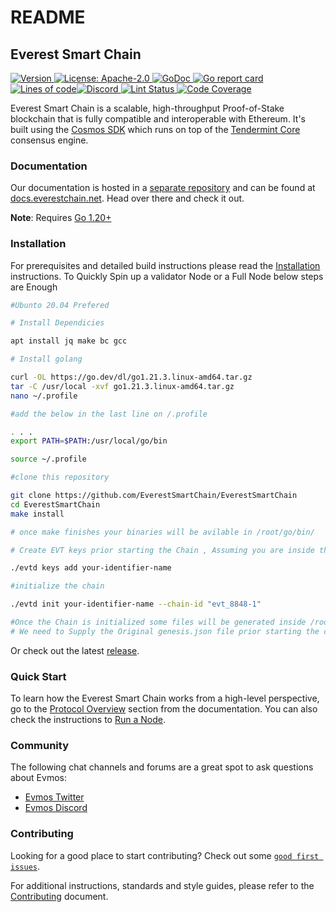 # README

## Everest Smart Chain

[![Version](https://img.shields.io/github/tag/tharsis/evmos.svg) ](https://github.com/EverestSmartChain/EverestSmartChain/releases)[![License: Apache-2.0](https://img.shields.io/github/license/tharsis/evmos.svg) ](https://github.com/evmos/evmos/blob/main/LICENSE)[![GoDoc](https://godoc.org/github.com/evmos/evmos?status.svg) ](https://pkg.go.dev/github.com/evmos/evmos)[![Go report card](https://goreportcard.com/badge/github.com/evmos/evmos) ](https://goreportcard.com/report/github.com/evmos/evmos)[![Lines of code](https://img.shields.io/tokei/lines/github/tharsis/evmos)](https://bestpractices.coreinfrastructure.org/projects/5018)[![Discord](https://img.shields.io/discord/809048090249134080.svg) ](https://discord.gg/pDv6sERWFF)[![Lint Status](https://github.com/evmos/evmos/actions/workflows/lint.yml/badge.svg?branch=main) ](https://github.com/evmos/evmos/actions?query=branch%3Amain+workflow%3ALint)[![Code Coverage](https://codecov.io/gh/evmos/evmos/branch/main/graph/badge.svg)](https://codecov.io/gh/evmos/evmos)

Everest Smart Chain is a scalable, high-throughput Proof-of-Stake blockchain that is fully compatible and interoperable with Ethereum. It's built using the [Cosmos SDK](https://github.com/cosmos/cosmos-sdk/) which runs on top of the [Tendermint Core](https://github.com/tendermint/tendermint) consensus engine.

### Documentation

Our documentation is hosted in a [separate repository](https://github.com/EverestSmartChain/docs) and can be found at [docs.everestchain.net](https://docs.everestchain.net). Head over there and check it out.

**Note**: Requires [Go 1.20+](https://golang.org/dl/)

### Installation

For prerequisites and detailed build instructions please read the [Installation](https://docs.evmos.org/protocol/evmos-cli) instructions. To Quickly Spin up a validator Node or a Full Node below steps are Enough&#x20;

```bash
#Ubunto 20.04 Prefered 

# Install Dependicies 

apt install jq make bc gcc

# Install golang 

curl -OL https://go.dev/dl/go1.21.3.linux-amd64.tar.gz
tar -C /usr/local -xvf go1.21.3.linux-amd64.tar.gz
nano ~/.profile

#add the below in the last line on /.profile

. . .
export PATH=$PATH:/usr/local/go/bin

source ~/.profile

#clone this repository 

git clone https://github.com/EverestSmartChain/EverestSmartChain
cd EverestSmartChain
make install

# once make finishes your binaries will be avilable in /root/go/bin/

# Create EVT keys prior starting the Chain , Assuming you are inside the Directlry where binary is i.e /root/go/bin/  (replace your-identifier-name with any name you like)

./evtd keys add your-identifier-name  

#initialize the chain 

./evtd init your-identifier-name --chain-id "evt_8848-1"

#Once the Chain is initialized some files will be generated inside /root/.evtd/config/
# We need to Supply the Original genesis.json file prior starting the chain


```

Or check out the latest [release](https://github.com/evmos/evmos/releases).

### Quick Start

To learn how the Everest Smart Chain works from a high-level perspective, go to the [Protocol Overview](https://docs.evmos.org/protocol) section from the documentation. You can also check the instructions to [Run a Node](https://docs.evmos.org/protocol/evmos-cli#run-an-evmos-node).

### Community

The following chat channels and forums are a great spot to ask questions about Evmos:

* [Evmos Twitter](https://twitter.com/EverestC19862)
* [Evmos Discord](https://discord.gg/pDv6sERWFF)

### Contributing

Looking for a good place to start contributing? Check out some [`good first issues`](https://github.com/EverestSmartChain/EverestSmartChain/issues).

For additional instructions, standards and style guides, please refer to the [Contributing](broken-reference) document.
